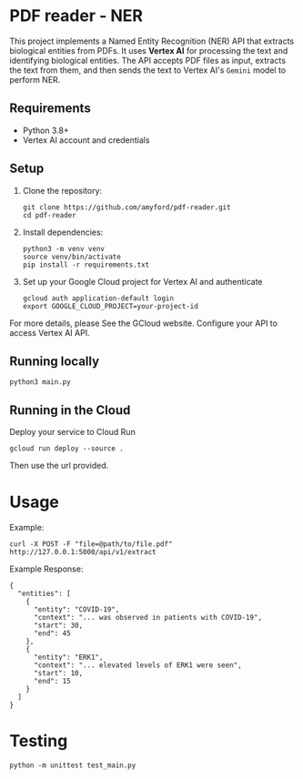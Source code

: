 # PDF reader - NER

This project implements a Named Entity Recognition (NER) API that extracts biological entities from PDFs. It uses **Vertex AI** for processing the text and identifying biological entities. The API accepts PDF files as input, extracts the text from them, and then sends the text to Vertex AI's `Gemini` model to perform NER.


## Requirements
- Python 3.8+
- Vertex AI account and credentials

## Setup

1. Clone the repository:

   ```
   git clone https://github.com/amyford/pdf-reader.git
   cd pdf-reader
   ```


2. Install dependencies:

    ```
    python3 -m venv venv
    source venv/bin/activate
    pip install -r requirements.txt
    ```

3. Set up your Google Cloud project for Vertex AI and authenticate
    ```
    gcloud auth application-default login
    export GOOGLE_CLOUD_PROJECT=your-project-id
    ```

For more details, please See the GCloud website.
Configure your API to access Vertex AI API.


## Running locally

```
python3 main.py
```


## Running in the Cloud
Deploy your service to Cloud Run

```
gcloud run deploy --source .
```
Then use the url provided.

# Usage

Example:
```
curl -X POST -F "file=@path/to/file.pdf" http://127.0.0.1:5000/api/v1/extract
```

Example Response:
```
{
  "entities": [
    {
      "entity": "COVID-19",
      "context": "... was observed in patients with COVID-19",
      "start": 30,
      "end": 45
    },
    {
      "entity": "ERK1",
      "context": "... elevated levels of ERK1 were seen",
      "start": 10,
      "end": 15
    }
  ]
}
```


# Testing
```
python -m unittest test_main.py
```
